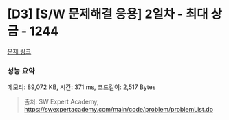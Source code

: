 # [D3] [S/W 문제해결 응용] 2일차 - 최대 상금 - 1244 

[문제 링크](https://swexpertacademy.com/main/code/problem/problemDetail.do?contestProbId=AV15Khn6AN0CFAYD) 

### 성능 요약

메모리: 89,072 KB, 시간: 371 ms, 코드길이: 2,517 Bytes



> 출처: SW Expert Academy, https://swexpertacademy.com/main/code/problem/problemList.do